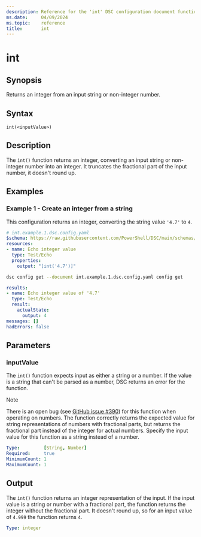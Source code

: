 ```yaml
---
description: Reference for the 'int' DSC configuration document function
ms.date:     04/09/2024
ms.topic:    reference
title:       int
---
```


# int

## Synopsis

Returns an integer from an input string or non-integer number.

## Syntax

```Syntax
int(<inputValue>)
```

## Description

The `int()` function returns an integer, converting an input string or non-integer number into an
integer. It truncates the fractional part of the input number, it doesn't round up.

## Examples

### Example 1 - Create an integer from a string

This configuration returns an integer, converting the string value `'4.7'` to `4`.

```yaml
# int.example.1.dsc.config.yaml
$schema: https://raw.githubusercontent.com/PowerShell/DSC/main/schemas/2024/04/config/document.json
resources:
- name: Echo integer value
  type: Test/Echo
  properties:
    output: "[int('4.7')]"
```

```bash
dsc config get --document int.example.1.dsc.config.yaml config get
```

```yaml
results:
- name: Echo integer value of '4.7'
  type: Test/Echo
  result:
    actualState:
      output: 4
messages: []
hadErrors: false
```

## Parameters

### inputValue

The `int()` function expects input as either a string or a number. If the value is a string that
can't be parsed as a number, DSC returns an error for the function.

> [!NOTE]
> There is an open bug (see [GitHub issue #390][#390]) for this function when operating on numbers.
> The function correctly returns the expected value for string representations of numbers with
> fractional parts, but returns the fractional part instead of the integer for actual numbers.
> Specify the input value for this function as a string instead of a number.

```yaml
Type:         [String, Number]
Required:     true
MinimumCount: 1
MaximumCount: 1
```

## Output

The `int()` function returns an integer representation of the input. If the input value is a string
or number with a fractional part, the function returns the integer without the fractional part. It
doesn't round up, so for an input value of `4.999` the function returns `4`.

```yaml
Type: integer
```

<!-- Link reference definitions -->
[#390]: https://github.com/PowerShell/DSC/issues/390
